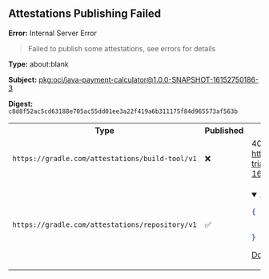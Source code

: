 <br>

## Attestations Publishing Failed

**Error:** Internal Server Error

> Failed to publish some attestations, see errors for details

**Type:** about:blank

**Subject:** <a href="https://develocitytia.jfrog.io/ui/repos/tree/General/docker-trial/java-payment-calculator/1.0.0-SNAPSHOT-16152750186">pkg:oci/java-payment-calculator@1.0.0-SNAPSHOT-16152750186-3</a>

**Digest:** `c8d8f52ac5cd63188e705ac55dd01ee3a22f419a6b311175f84d965573af563b`

<table><tr><th>Type</th><th>Published</th><th>Details</th></tr><tr><td>

`https://gradle.com/attestations/build-tool/v1`</td><td>❌</td><td>404 Not Found from POST https://develocitytia.jfrog.io/evidence/api/v1/subject/docker-trial/java-payment-calculator/1.0.0-SNAPSHOT-16152750186/manifest.json</td></tr><tr><td>

`https://gradle.com/attestations/repository/v1`</td><td>✅</td><td>


<details open>

<summary>Attestation</summary>

```json
{
  "buildScanUri": "https://develocity.grdev.net/s/u4cqaqnytbwga",
  "uri": "https://repo.maven.apache.org/maven2/"
}
```


</details>

[Download](https://develocitytia.jfrog.io/ui/api/v1/download/docker-trial/.evidence/aa2fa444849b0384f9ec5e8c70fd4c536ace38b3b83173eb295f3d848edadf7a/f9b2d27fbeca208cd71430ffae8139802467cf6db56b76a2739c2d5e1339084f/gradle-attestations-repository-1752171092262-dc7d228c.json)
</td></tr></table>

